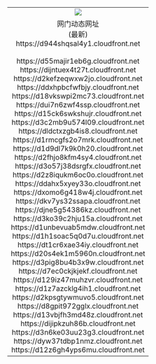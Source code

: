 ﻿<table>
  <tr></tr>
  <tr><td colspan=2 align=center><img src="https://d944shqsal4y1.cloudfront.net/Up/oGate.jpg" /></td></tr>
  <tr><td colspan=2 align=center>网门动态网址<br/>(最新)
<br>https://d944shqsal4y1.cloudfront.net
<br/>
<br>https://d55majir1eb6g.cloudfront.net
<br>https://dijntuex4t27t.cloudfront.net
<br>https://d2kefzeqwxw2jo.cloudfront.net
<br>https://ddxhpbcfwfbjy.cloudfront.net
<br>https://d18vkswpi2mc73.cloudfront.net
<br>https://dui7n6zwf4ssp.cloudfront.net
<br>https://d15ck6swkshujr.cloudfront.net
<br>https://d3c2mb9u574l09.cloudfront.net
<br>https://dldctxzgb4is8.cloudfront.net
<br>https://d1rmcgfs2o7mrk.cloudfront.net
<br>https://d1d9dl7k9k0h20.cloudfront.net
<br>https://d2fhjo8kfm4sy4.cloudfront.net
<br>https://d3o57j38dsrgfx.cloudfront.net
<br>https://d2z8iqukm6oc0o.cloudfront.net
<br>https://ddahx5xyey33o.cloudfront.net
<br>https://dxomo6g418w4j.cloudfront.net
<br>https://dkv7ys32ssapa.cloudfront.net
<br>https://djne5g54386kz.cloudfront.net
<br>https://d3ko39c2hju15a.cloudfront.net
<br>https://d1unbevuab5mdw.cloudfront.net
<br>https://d1h1soac5q0d7u.cloudfront.net
<br>https://dt1cr6xae34iy.cloudfront.net
<br>https://d20s4ek1m5960n.cloudfront.net
<br>https://d3pig8bu4b3x9w.cloudfront.net
<br>https://d7ec0ckjkjekf.cloudfront.net
<br>https://d129iz47muhzvr.cloudfront.net
<br>https://d1z7azcklg4ih1.cloudfront.net
<br>https://d2kpsgtywmuvo5.cloudfront.net
<br>https://d8gpit972gglx.cloudfront.net
<br>https://d13vbjfh3md48z.cloudfront.net
<br>https://dijipkzuh86b.cloudfront.net
<br>https://d3n6ke03uu23g3.cloudfront.net
<br>https://dyw37tdbp1nmz.cloudfront.net
<br>https://d12z6gh4yps6mu.cloudfront.net
    </td>
  </tr>
</table>
